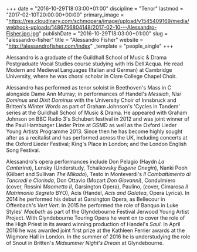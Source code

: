 +++
date = "2016-10-29T18:03:00+01:00"
discipline = "Tenor"
lastmod = "2017-02-10T20:00:00+00:00"
primary_image = "https://res.cloudinary.com/schmopera/image/upload/v1545409169/media/webhook-uploads/1486756804148/2017-02-10---Alessandro-Fisher.jpg.jpg"
publishDate = "2016-10-29T18:03:00+01:00"
slug = "alessandro-fisher"
title = "Alessandro Fisher"
website = "http://alessandrofisher.com/index"
_template = "people_single"
+++

Alessandro is a graduate of the Guildhall School of Music & Drama Postgraduate Vocal Studies course studying with Iris Dell'Acqua. He read Modern and Medieval Languages (Italian and German) at Cambridge University, where he was choral scholar in Clare College Chapel Choir.

Alessandro has performed as tenor soloist in Beethoven's Mass in C alongside Dame Ann Murray; in performances of Handel's *Messiah*, *Nisi Dominus* and *Dixit Dominus* with the University Choir of Innsbruck and Britten's *Winter Words* as part of Graham Johnson's 'Cycles in Tandem' series at the Guildhall School of Music & Drama. He appeared with Graham Johnson on BBC Radio 3's Schubert festival in 2012 and was joint winner of the Paul Hamburger Lieder Prize at GSMD as well as the Oxford Lieder Young Artists Programme 2013. Since then he has become highly sought after as a recitalist and has performed across the UK, including concerts at the Oxford Lieder Festival; King's Place in London; and the London English Song Festival.

Alessandro's opera performances include Don Pelagio (Haydn *La Canterina*), Lensky (Understudy, Tchaikovsky *Eugene Onegin*), Nanki Pooh (Gilbert and Sullivan *The Mikado*), Testo in Monteverdi's *Il Combattimento di Tancredi e Clorinda*, Don Ottavio (Mozart *Don Giovanni*), Condulmiero (cover, Rossini *Maometto II*, Garsington Opera), Paulino, (cover, Cimarosa *Il Matrimonio Segreto* BYO), Acis (Handel, *Acis and Galatea*, Opera Lyrica). In 2014 he performed his debut at Garsington Opera, as Bellecour in Offenbach's *Vert Vert*. In 2015 he performed the role of Banquo in Luke Styles' *Macbeth* as part of the Glyndebourne Festival Jerwood Young Artist Project. With Glyndebourne Touring Opera he went on to cover the role of the High Priest in its award winning production of Handel's *Saul*. In April 2016 he was awarded joint first prize at the Kathleen Ferrier awards at the Wigmore Hall in London. In the summer of 2016 he is understudying the role of Snout in Britten's *Midsummer Night's Dream* at Glyndebourne.
